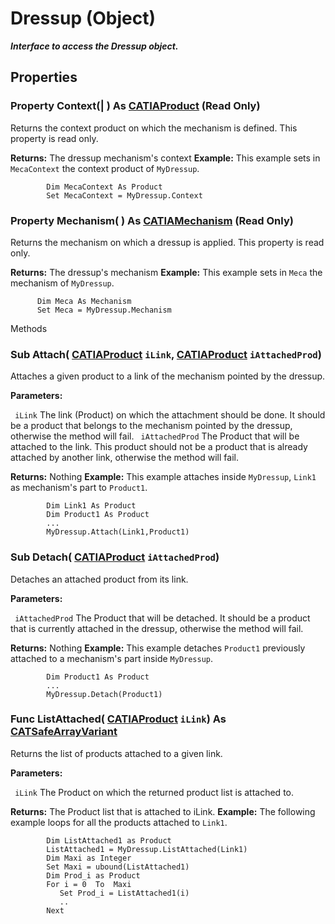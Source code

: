# Dressup (Object)

**_Interface to access the Dressup object._**

## Properties

### Property **Context**(| ) As [CATIAProduct](../ProductStructureInterfaces/interface_Product_11223.md) (Read Only)

   Returns the context product on which the mechanism is defined. This property is read only.

**Returns:**      The dressup mechanism's context  **Example:**      This example sets in `MecaContext` the context product of `MyDressup`.

```VBScript
        Dim MecaContext As Product
        Set MecaContext = MyDressup.Context

```

### Property **Mechanism**( ) As [CATIAMechanism](../KinematicsInterfaces/interface_Mechanism_17799.md) (Read Only)

   Returns the mechanism on which a dressup is applied. This property is read only.

**Returns:**      The dressup's mechanism  **Example:**      This example sets in `Meca` the mechanism of `MyDressup`.

```VBScript
      Dim Meca As Mechanism
      Set Meca = MyDressup.Mechanism

```

Methods

### Sub **Attach**( [CATIAProduct](../ProductStructureInterfaces/interface_Product_11223.md)  `iLink`,  [CATIAProduct](../ProductStructureInterfaces/interface_Product_11223.md)  `iAttachedProd`)

   Attaches a given product to a link of the mechanism pointed by the dressup.

**Parameters:**

` iLink`      The link (Product) on which the attachment should be done. It should be a product that belongs to the mechanism pointed by the dressup, otherwise the method will fail.
` iAttachedProd`      The Product that will be attached to the link. This product should not be a product that is already attached by another link, otherwise the method will fail.

**Returns:**      Nothing  **Example:**      This example attaches inside `MyDressup`, `Link1` as mechanism's part to `Product1`.

```VBScript
        Dim Link1 As Product
        Dim Product1 As Product
        ...
        MyDressup.Attach(Link1,Product1)

```

### Sub **Detach**( [CATIAProduct](../ProductStructureInterfaces/interface_Product_11223.md)  `iAttachedProd`)

   Detaches an attached product from its link.

**Parameters:**

` iAttachedProd`      The Product that will be detached. It should be a product that is currently attached in the dressup, otherwise the method will fail.

**Returns:**      Nothing  **Example:**      This example detaches `Product1` previously attached to a mechanism's part inside `MyDressup`.

```VBScript
        Dim Product1 As Product
        ...
        MyDressup.Detach(Product1)

```

### Func **ListAttached**( [CATIAProduct](../ProductStructureInterfaces/interface_Product_11223.md)  `iLink`) As [CATSafeArrayVariant](../System/typedef_CATSafeArrayVariant_73843.md)

   Returns the list of products attached to a given link.

**Parameters:**

` iLink`      The Product on which the returned product list is attached to.

**Returns:**      The Product list that is attached to iLink.  **Example:**      The following example loops for all the products attached to `Link1`.

```VBScript
        Dim ListAttached1 as Product
        ListAttached1 = MyDressup.ListAttached(Link1)
        Dim Maxi as Integer
        Set Maxi = ubound(ListAttached1)
        Dim Prod_i as Product
        For i = 0  To  Maxi
           Set Prod_i = ListAttached1(i)
           ..
        Next

```